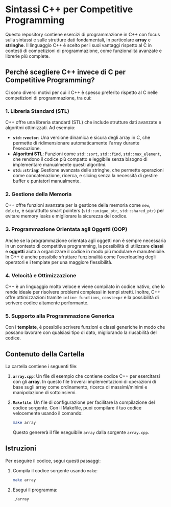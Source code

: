 # Sintassi C++ per Competitive Programming

Questo repository contiene esercizi di programmazione in C++ con focus sulla sintassi e sulle strutture dati fondamentali, in particolare **array** e **stringhe**. Il linguaggio C++ è scelto per i suoi vantaggi rispetto al C in contesti di competizioni di programmazione, come funzionalità avanzate e librerie più complete.

## Perché scegliere C++ invece di C per Competitive Programming?

Ci sono diversi motivi per cui il C++ è spesso preferito rispetto al C nelle competizioni di programmazione, tra cui:

### 1. **Libreria Standard (STL)**

C++ offre una libreria standard (STL) che include strutture dati avanzate e algoritmi ottimizzati. Ad esempio:

- **`std::vector`**: Una versione dinamica e sicura degli array in C, che permette di ridimensionare automaticamente l'array durante l'esecuzione.
- **Algoritmi STL**: Funzioni come `std::sort`, `std::find`, `std::max_element`, che rendono il codice più compatto e leggibile senza bisogno di implementare manualmente questi algoritmi.
- **`std::string`**: Gestione avanzata delle stringhe, che permette operazioni come concatenazione, ricerca, e slicing senza la necessità di gestire buffer e puntatori manualmente.

### 2. **Gestione della Memoria**

C++ offre funzioni avanzate per la gestione della memoria come `new`, `delete`, e soprattutto smart pointers (`std::unique_ptr`, `std::shared_ptr`) per evitare memory leaks e migliorare la sicurezza del codice.

### 3. **Programmazione Orientata agli Oggetti (OOP)**

Anche se la programmazione orientata agli oggetti non è sempre necessaria in un contesto di competitive programming, la possibilità di utilizzare **classi** e **oggetti** aiuta a organizzare il codice in modo più modulare e manutenibile. In C++ è anche possibile sfruttare funzionalità come l'overloading degli operatori e i template per una maggiore flessibilità.

### 4. **Velocità e Ottimizzazione**

C++ è un linguaggio molto veloce e viene compilato in codice nativo, che lo rende ideale per risolvere problemi complessi in tempi stretti. Inoltre, C++ offre ottimizzazioni tramite `inline functions`, `constexpr` e la possibilità di scrivere codice altamente performante.

### 5. **Supporto alla Programmazione Generica**

Con i **template**, è possibile scrivere funzioni e classi generiche in modo che possano lavorare con qualsiasi tipo di dato, migliorando la riusabilità del codice.

## Contenuto della Cartella

La cartella contiene i seguenti file:

1. **`array.cpp`**: Un file di esempio che contiene codice C++ per esercitarsi con gli **array**. In questo file troverai implementazioni di operazioni di base sugli array come ordinamento, ricerca di massimi/minimi e manipolazione di sottoinsiemi.

2. **`Makefile`**: Un file di configurazione per facilitare la compilazione del codice sorgente. Con il Makefile, puoi compilare il tuo codice velocemente usando il comando:
   ```bash
   make array
   ```
   Questo genererà il file eseguibile `array` dalla sorgente `array.cpp`.

## Istruzioni

Per eseguire il codice, segui questi passaggi:

1. Compila il codice sorgente usando `make`:
   ```bash
   make array
   ```

2. Esegui il programma:
   ```bash
   ./array
   ```

